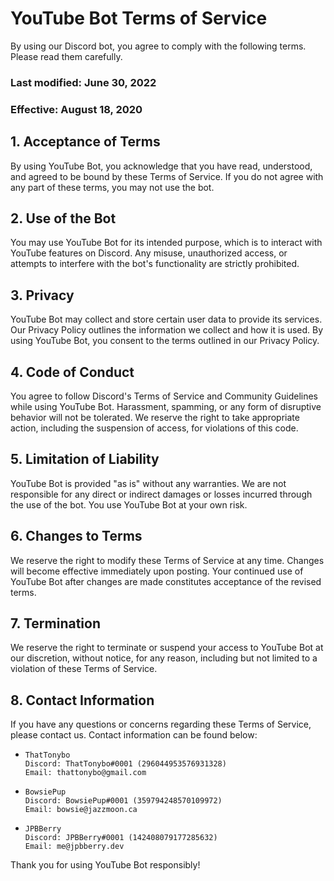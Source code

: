 # YouTube Bot Terms of Service
By using our Discord bot, you agree to comply with the following terms. Please read them carefully.

### Last modified: June 30, 2022

### Effective: August 18, 2020

## 1. Acceptance of Terms

By using YouTube Bot, you acknowledge that you have read, understood, and agreed to be bound by these Terms of Service. If you do not agree with any part of these terms, you may not use the bot.

## 2. Use of the Bot

You may use YouTube Bot for its intended purpose, which is to interact with YouTube features on Discord. Any misuse, unauthorized access, or attempts to interfere with the bot's functionality are strictly prohibited.

## 3. Privacy

YouTube Bot may collect and store certain user data to provide its services. Our Privacy Policy outlines the information we collect and how it is used. By using YouTube Bot, you consent to the terms outlined in our Privacy Policy.

## 4. Code of Conduct

You agree to follow Discord's Terms of Service and Community Guidelines while using YouTube Bot. Harassment, spamming, or any form of disruptive behavior will not be tolerated. We reserve the right to take appropriate action, including the suspension of access, for violations of this code.

## 5. Limitation of Liability

YouTube Bot is provided "as is" without any warranties. We are not responsible for any direct or indirect damages or losses incurred through the use of the bot. You use YouTube Bot at your own risk.

## 6. Changes to Terms

We reserve the right to modify these Terms of Service at any time. Changes will become effective immediately upon posting. Your continued use of YouTube Bot after changes are made constitutes acceptance of the revised terms.

## 7. Termination

We reserve the right to terminate or suspend your access to YouTube Bot at our discretion, without notice, for any reason, including but not limited to a violation of these Terms of Service.

## 8. Contact Information

If you have any questions or concerns regarding these Terms of Service, please contact us. Contact information can be found below:

- ``` 
  ThatTonybo
  Discord: ThatTonybo#0001 (296044953576931328)
  Email: thattonybo@gmail.com
  ```

- ```
  BowsiePup
  Discord: BowsiePup#0001 (359794248570109972)
  Email: bowsie@jazzmoon.ca
  ```

- ```
  JPBBerry
  Discord: JPBBerry#0001 (142408079177285632)
  Email: me@jpbberry.dev
  ```

Thank you for using YouTube Bot responsibly!
